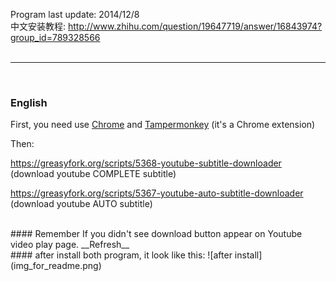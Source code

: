 Program last update: 2014/12/8
<br>
中文安装教程:  http://www.zhihu.com/question/19647719/answer/16843974?group_id=789328566
<br>
<br>

---

<br>

### English 
First, you need use [Chrome](https://www.google.com/chrome/browser/) and [Tampermonkey](https://chrome.google.com/webstore/detail/tampermonkey/dhdgffkkebhmkfjojejmpbldmpobfkfo?utm_source=chrome-ntp-icon) (it's a Chrome extension)    


Then:

https://greasyfork.org/scripts/5368-youtube-subtitle-downloader    
(download youtube COMPLETE subtitle)   

https://greasyfork.org/scripts/5367-youtube-auto-subtitle-downloader    
(download youtube AUTO subtitle)   


<br>
#### Remember  
If you didn't see download button appear on Youtube video play page.   
__Refresh__


<br>
#### after install both program, it look like this:  
![after install](img_for_readme.png)    



